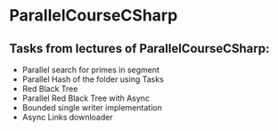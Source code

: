 # ParallelCourseCSharp

## Tasks from lectures of  ParallelCourseCSharp:
 * Parallel search for primes in segment
 * Parallel Hash of the folder using Tasks
 * Red Black Tree 
 * Parallel Red Black Tree with Async
 * Bounded single writer implementation 
 * Async Links downloader
